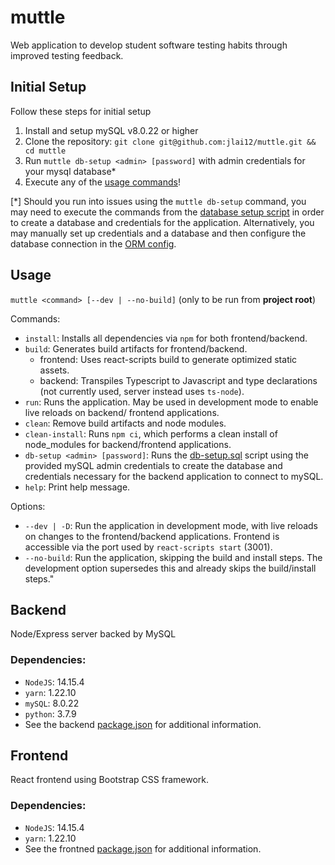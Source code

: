 # muttle
Web application to develop student software testing habits through improved testing feedback.

## Initial Setup
Follow these steps for initial setup

1. Install and setup mySQL v8.0.22 or higher
2. Clone the repository: `git clone git@github.com:jlai12/muttle.git && cd muttle`
3. Run `muttle db-setup <admin> [password]` with admin credentials for your mysql database*
4. Execute any of the [usage commands](#usage)!

[*] Should you run into issues using the `muttle db-setup` command, you may need to execute the
commands from the [database setup script](/scripts/db-setup.sql) in order to create a database and
credentials for the application. Alternatively, you may manually set up credentials and a database
and then configure the database connection in the [ORM config](backend/ormconfig.json).

## Usage
`muttle <command> [--dev | --no-build]` (only to be run from **project root**)

Commands:
 * `install`: Installs all dependencies via `npm` for both frontend/backend.
 * `build`: Generates build artifacts for frontend/backend.
   * frontend: Uses react-scripts build to generate optimized static assets.
   * backend: Transpiles Typescript to Javascript and type declarations (not currently used, server
     instead uses `ts-node`).
* `run`: Runs the application. May be used in development mode to enable live reloads on backend/
  frontend applications.
* `clean`: Remove build artifacts and node modules.
* `clean-install`: Runs `npm ci`, which performs a clean install of node_modules for backend/frontend
   applications.
* `db-setup <admin> [password]`: Runs the [db-setup.sql](/scripts/db-setup.sql) script using the
   provided mySQL admin credentials to create the database and credentials necessary for the backend
   application to connect to mySQL.
* `help`: Print help message.

Options:
 * `--dev | -D`: Run the application in development mode, with live reloads  on changes to the 
 frontend/backend applications. Frontend is accessible via the port used by `react-scripts start`
 (3001).
 * `--no-build`: Run the application, skipping the build and install steps. The development option
 supersedes this and already skips the build/install steps."


## Backend
Node/Express server backed by MySQL

### Dependencies:
* `NodeJS`: 14.15.4
* `yarn`: 1.22.10
* `mySQL`: 8.0.22
* `python`: 3.7.9
* See the backend [package.json](backend/package.json) for additional information.

## Frontend
React frontend using Bootstrap CSS framework.

### Dependencies:
* `NodeJS`: 14.15.4
* `yarn`: 1.22.10
* See the frontned [package.json](frontend/package.json) for additional information.

